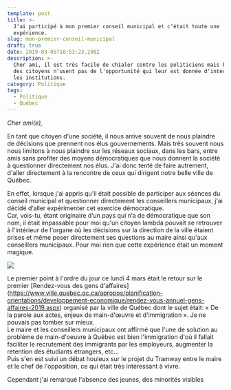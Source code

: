```yaml
---
template: post
title: >-
  J‘ai participé à mon premier conseil municipal et c‘était toute une
  expérience.
slug: mon-premier-conseil-municipal
draft: true
date: 2019-03-05T10:53:23.290Z
description: >-
  Cher ami, il est très facile de chialer contre les politiciens mais bon nombre
  des citoyens n‘usent pas de l'opportunité qui leur est donnée d‘interagir avec
  les institutions.
category: Politique
tags:
  - Politique
  - Québec
---
```

_Cher ami(e),_

En tant que citoyen d'une société, il nous arrive souvent de nous plaindre de décisions que prennent nos élus gouvernements. Mais très souvent nous nous limitons à nous plaindre sur les réseaux sociaux, dans les bars, entre amis sans profiter des moyens démocratiques que nous donnent la société à questionner directement nos élus. J'ai donc tenté de faire autrement, d'aller directement à la rencontre de ceux qui dirigent notre belle ville de Québec.

En effet, lorsque j'ai appris qu'il était possible de participer aux séances du conseil municipal et questionner directement les conseillers municipaux, j‘ai décidé d‘aller expérimenter cet exercice démocratique. \
Car, vois-tu, étant originaire d‘un pays qui n‘a de démocratique que son nom, il était impassable pour moi qu'un citoyen lambda pouvait se retrouver à l'intérieur de l'organe où les décisions sur la direction de la ville étaient prises et même poser directement ses questions au maire ainsi qu'aux conseillers municipaux. Pour moi rien que cette expérience était un moment magique.

![](/media/img_4417.jpg)



Le premier point à l'ordre du jour ce lundi 4 mars était le retour sur le premier \[Rendez-vous des gens d'affaires](https://www.ville.quebec.qc.ca/apropos/planification-orientations/developpement-economique/rendez-vous-annuel-gens-affaires-2019.aspx) organisé par la ville de Québec dont le sujet était: « De la parole aux actes, enjeux de main-d'œuvre et d'immigration ». Je ne pouvais pas tomber sur mieux.\
Le maire et les conseillers municipaux ont affirmé que l'une de solution au problème de main-d'oeuvre à Québec est bien l'immigration d'où il fallait faciliter le recrutement des immigrants par les employeurs, augmenter la retention des étudiants étrangers, etc...\
Puis s'en est suivi un débat houleux sur le projet du Tramway entre le maire et le chef de l'opposition, ce qui était très intéressant à vivre.

Cependant j'ai remarqué l'absence des jeunes, des minorités visibles
